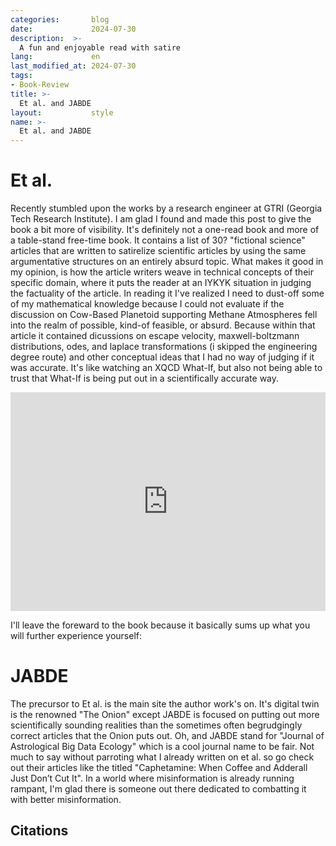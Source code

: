 ```yaml
---
categories:       blog
date:             2024-07-30
description:  >-
  A fun and enjoyable read with satire 
lang:             en
last_modified_at: 2024-07-30
tags:
- Book-Review
title: >-
  Et al. and JABDE
layout:           style
name: >-
  Et al. and JABDE
---
```


# Et al.

Recently stumbled upon the works by a research engineer at GTRI (Georgia Tech Research Institute). I am glad I found and made this post to give the book a bit more of visibility. It's definitely not a one-read book and more of a table-stand free-time book. It contains a list of 30? "fictional science" articles that are written to satirelize scientific articles by using the same argumentative structures on an entirely absurd topic. What makes it good in my opinion, is how the article writers weave in technical concepts of their specific domain, where it puts the reader at an IYKYK situation in judging the factuality of the article. In reading it I've realized I need to dust-off some of my mathematical knowledge because I could not evaluate if the discussion on Cow-Based Planetoid supporting Methane Atmospheres fell into the realm of possible, kind-of feasible, or absurd. Because within that article it contained dicussions on escape velocity, maxwell-boltzmann distributions, odes, and laplace transformations (i skipped the engineering degree route) and other conceptual ideas that I had no way of judging if it was accurate. It's like watching an XQCD What-If, but also not being able to trust that What-If is being put out in a scientifically accurate way.

<iframe class="py-3" width="100%" height="350" src="https://www.youtube.com/embed/RgBYohJ7mIk?si=wU97oGLMQQFBnGa1" title="YouTube video player" frameborder="0" allow="accelerometer; autoplay; clipboard-write; encrypted-media; gyroscope; picture-in-picture; web-share" referrerpolicy="strict-origin-when-cross-origin" allowfullscreen></iframe>

I'll leave the foreward to the book because it basically sums up what you will further experience yourself:

# JABDE

The precursor to Et al. is the main site the author work's on. It's digital twin is the renowned "The Onion" except JABDE is focused on putting out more scientifically sounding realities than the sometimes often begrudgingly correct articles that the Onion puts out. Oh, and JABDE stand for "Journal of Astrological Big Data Ecology" which is a cool journal name to be fair. Not much to say without parroting what I already written on et al. so go check out their articles like the titled "Caphetamine: When Coffee and Adderall Just Don’t Cut It". In a world where misinformation is already running rampant, I'm glad there is someone out there dedicated to combatting it with better misinformation.

## Citations